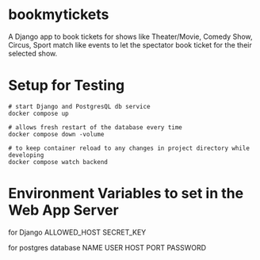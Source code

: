 # bookmytickets

A Django app to book tickets for shows like Theater/Movie, Comedy Show, Circus, Sport match
like events to let the spectator book ticket for the their selected show.

# Setup for Testing

```
# start Django and PostgresQL db service
docker compose up

# allows fresh restart of the database every time
docker compose down -volume

# to keep container reload to any changes in project directory while developing
docker compose watch backend
```

# Environment Variables to set in the Web App Server

for Django
ALLOWED_HOST
SECRET_KEY

for postgres database
NAME
USER
HOST
PORT
PASSWORD
